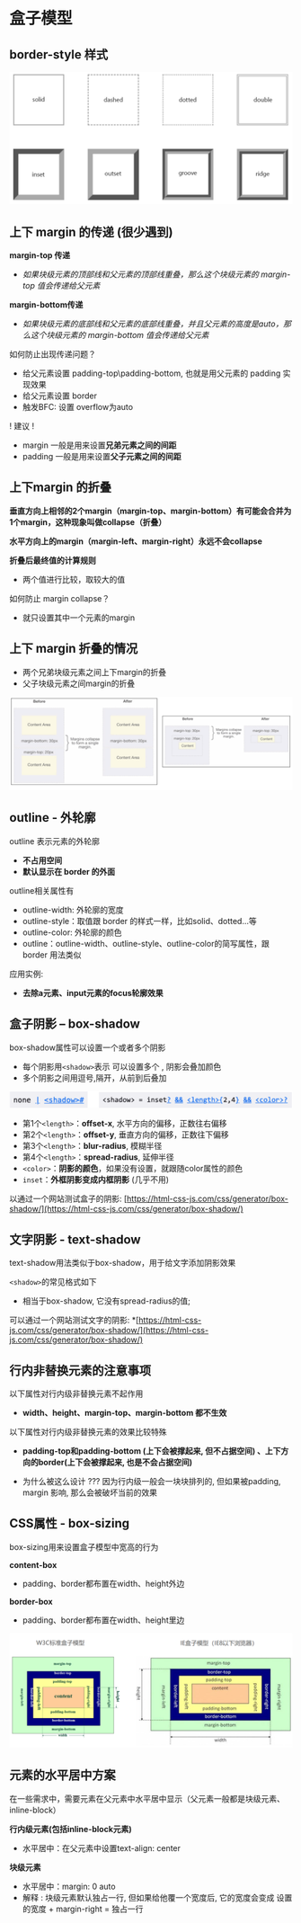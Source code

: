 # 盒子模型
## border-style 样式
![图片](../.vuepress/public/images/bos1.png)
## 上下 margin 的传递 (很少遇到)
**margin-top 传递**
* *如果块级元素的顶部线和父元素的顶部线重叠，那么这个块级元素的 margin-top 值会传递给父元素*

**margin-bottom传递**
* *如果块级元素的底部线和父元素的底部线重叠，并且父元素的高度是auto，那么这个块级元素的 margin-bottom 值会传递给父元素*

如何防止出现传递问题？
* 给父元素设置 padding-top\padding-bottom, 也就是用父元素的 padding 实现效果
* 给父元素设置 border
* 触发BFC: 设置 overflow为auto

! 建议 !
* margin 一般是用来设置**兄弟元素之间的间距**
* padding 一般是用来设置**父子元素之间的间距**

## 上下margin 的折叠  
**垂直方向上相邻的2个margin（margin-top、margin-bottom）有可能会合并为1个margin，这种现象叫做collapse（折叠）**

**水平方向上的margin（margin-left、margin-right）永远不会collapse**

**折叠后最终值的计算规则**
* 两个值进行比较，取较大的值

如何防止 margin collapse？
* 就只设置其中一个元素的margin

## 上下 margin 折叠的情况
* 两个兄弟块级元素之间上下margin的折叠
* 父子块级元素之间margin的折叠

![图片](../.vuepress/public/images/mar1.png)
## outline - 外轮廓
outline 表示元素的外轮廓
* **不占用空间**
* **默认显示在 border 的外面**

outline相关属性有
* outline-width: 外轮廓的宽度
* outline-style：取值跟 border 的样式一样，比如solid、dotted...等
* outline-color: 外轮廓的颜色
* outline：outline-width、outline-style、outline-color的简写属性，跟 border 用法类似

应用实例:
* **去除a元素、input元素的focus轮廓效果**
## 盒子阴影 – box-shadow
box-shadow属性可以设置一个或者多个阴影
* 每个阴影用`<shadow>`表示 可以设置多个 , 阴影会叠加颜色
* 多个阴影之间用逗号,隔开，从前到后叠加

![图片](../.vuepress/public/images/shadow1.png)

* 第1个`<length>`：**offset-x**, 水平方向的偏移，正数往右偏移
* 第2个`<length>`：**offset-y**, 垂直方向的偏移，正数往下偏移
* 第3个`<length>`：**blur-radius**, 模糊半径
* 第4个`<length>`：**spread-radius**, 延伸半径
* `<color>`：**阴影的颜色**，如果没有设置，就跟随color属性的颜色
* `inset`：**外框阴影变成内框阴影** (几乎不用)

以通过一个网站测试盒子的阴影: [https://html-css-js.com/css/generator/box-shadow/](https://html-css-js.com/css/generator/box-shadow/)
## 文字阴影 - text-shadow
text-shadow用法类似于box-shadow，用于给文字添加阴影效果

`<shadow>`的常见格式如下
* 相当于box-shadow, 它没有spread-radius的值;

可以通过一个网站测试文字的阴影:
*[https://html-css-js.com/css/generator/box-shadow/](https://html-css-js.com/css/generator/box-shadow/)
## 行内非替换元素的注意事项
以下属性对行内级非替换元素不起作用
* **width、height、margin-top、margin-bottom 都不生效**

以下属性对行内级非替换元素的效果比较特殊
* **padding-top和padding-bottom (上下会被撑起来, 但不占据空间) 、上下方向的border(上下会被撑起来, 也是不会占据空间)**

* 为什么被这么设计 ??? 
因为行内级一般会一块块排列的, 但如果被padding, margin 影响, 那么会被破坏当前的效果
## CSS属性 - box-sizing
box-sizing用来设置盒子模型中宽高的行为

**content-box**
* padding、border都布置在width、height外边

**border-box**
* padding、border都布置在width、height里边

![图片](../.vuepress/public/images/bs01.png)

## 元素的水平居中方案
在一些需求中，需要元素在父元素中水平居中显示（父元素一般都是块级元素、inline-block）

**行内级元素(包括inline-block元素)**
* 水平居中：在父元素中设置text-align: center

**块级元素**
* 水平居中：margin: 0 auto
* 解释 : 块级元素默认独占一行, 但如果给他覆一个宽度后, 它的宽度会变成 设置的宽度 + margin-right = 独占一行



